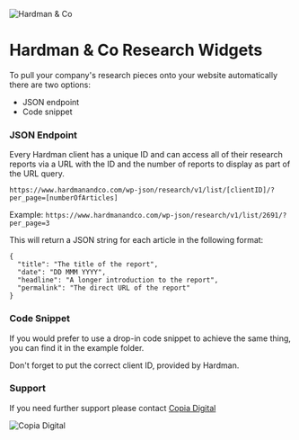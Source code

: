 ![Hardman & Co](https://raw.github.com/copiadigital/hardmanco_widgets/master/images/hardman-co.svg)
# Hardman & Co Research Widgets

To pull your company's research pieces onto your website automatically there are two options:

- JSON endpoint
- Code snippet

### JSON Endpoint
Every Hardman client has a unique ID and can access all of their research reports via a URL with the ID and the number of reports to display as part of the URL query.

`https://www.hardmanandco.com/wp-json/research/v1/list/[clientID]/?per_page=[numberOfArticles]`

Example:
`https://www.hardmanandco.com/wp-json/research/v1/list/2691/?per_page=3`

This will return a JSON string for each article in the following format:

```
{
  "title": "The title of the report",
  "date": "DD MMM YYYY",
  "headline": "A longer introduction to the report",
  "permalink": "The direct URL of the report"
}
```

### Code Snippet
If you would prefer to use a drop-in code snippet to achieve the same thing, you can find it in the example folder.

Don't forget to put the correct client ID, provided by Hardman.

### Support
If you need further support please contact [Copia Digital](https://www.copiadigital.com)

![Copia Digital](https://raw.github.com/copiadigital/hardmanco_widgets/master/images/copia.svg)
